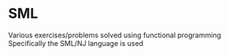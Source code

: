# SML
Various exercises/problems solved using functional programming
Specifically the SML/NJ language is used
